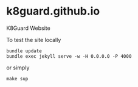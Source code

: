 # k8guard.github.io
K8Guard Website

To test the site locally

```
bundle update
bundle exec jekyll serve -w -H 0.0.0.0 -P 4000
```

or simply

```
make sup
```
